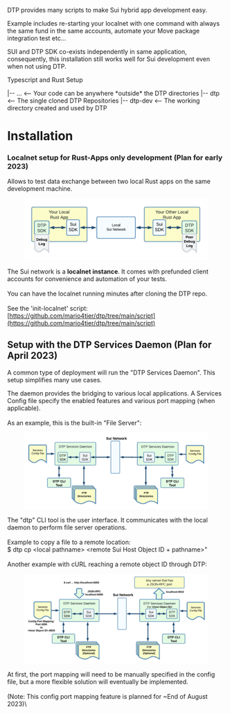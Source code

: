 DTP provides many scripts to make Sui hybrid app development easy.

Example includes re-starting your localnet with one command with always the same fund in the same accounts, automate your Move package integration test etc...

SUI and DTP SDK co-exists independently in same application, consequently, this installation still works well for Sui development even when not using DTP.

Typescript and Rust Setup


<some directory>
     |-- ...        <-- Your code can be anywhere *outside* the DTP directories
     |-- dtp        <-- The single cloned DTP Repositories
     |-- dtp-dev    <-- The working directory created and used by DTP




# Installation

### Localnet setup for Rust-Apps only development  (Plan for early 2023)

Allows to test data exchange between two local Rust apps on the same development machine.

<figure><img src="../.gitbook/assets/install_1.png" alt=""><figcaption></figcaption></figure>

The Sui network is a **localnet instance**. It comes with prefunded client accounts for convenience and automation of your tests.\
\
You can have the localnet running minutes after cloning the DTP repo. \
\
See the 'init-localnet' script:\
&#x20;            [https://github.com/mario4tier/dtp/tree/main/script](https://github.com/mario4tier/dtp/tree/main/script)

## Setup with the DTP Services Daemon (Plan for April 2023)

A common type of deployment will run the "DTP Services Daemon". This setup simplifies many use cases.

The daemon provides the bridging to various local applications. A Services Config file specify the enabled features and various port mapping (when applicable).\
\
As an example, this is the built-in "File Server":

<figure><img src="../.gitbook/assets/FTP_Daemon_012023.png" alt=""><figcaption></figcaption></figure>

The "dtp" CLI tool is the user interface. It communicates with the local daemon to perform file server operations. \
\
Example to copy a file to a remote location:\
&#x20;   $ dtp cp \<local pathname> \<remote Sui Host Object ID + pathname>"\
\
Another example with cURL reaching a remote object ID through DTP:

<figure><img src="../.gitbook/assets/RPC_Daemon_012023.png" alt=""><figcaption></figcaption></figure>

At first, the port mapping will need to be manually specified in the config file, but a more flexible solution will eventually be implemented.\
\
(Note: This config port mapping feature is planned for \~End of August 2023)\
